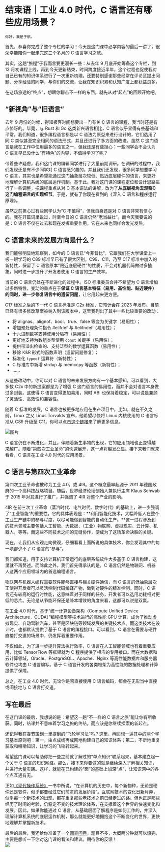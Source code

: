 # 结束语｜工业 4.0 时代，C 语言还有哪些应用场景？

    你好，我是于航。

首先，恭喜你完成了整个专栏的学习！今天是这门课中必学内容的最后一讲了，很荣幸能陪你一起走完这三个多月的 C 语言学习之旅。

其实，这趟“旅程”于我而言要更漫长一些：从去年 9 月底开始筹备这个专栏，到 12 月初课程上线，再到今天更新结束，时间跨度接近半年。这个过程也促使我对自己已有的知识体系进行了一次重新梳理。还要特别感谢那些经常在评论区提出问题、分享经验的同学，与你们的交流，让我在知识积累和认知广度上都获益良多。

在这场旅途的“终点”，想跟你聊点不一样的东西。就先从对“起点”的回顾开始吧。

## “新视角”与“旧语言”

去年 9 月份的时候，得知极客时间想要出一门有关 C 语言的课程，我当时还是有点惊讶的。毕竟，与 Rust 和 Go 这类新兴语言相比，C 语言似乎显得有些基础和平常。我们知道，很多编程语言都是以 C 语法为原型来进行设计的，它们选用了同 C 类似甚至完全相同的语法形式，并且还进行了多方面的改进。虽然 C 这门语言是我在工作中使用最多的语言之一，但我还是有些担心：一些同学会不会认为 C 语言早已没什么“有特色”的内容，不值得学习了呢？

带着些许疑虑，我和这门课的编辑同学进行了大量前期调研。在调研的过程中，我们发现还是有不少同学对 C 语言感兴趣的。并且我们还发现，很多同学想要学习 C 语言，其实也是希望能通过这门抽象层次较低、贴近底层硬件的语言，来更好地理解计算机系统的底层运作机制。基于此，我对这门课的课程定位和设计思路进行了一些调整，把课程重点从对 C 基本语法的讲解，改为了**从底层****视角****去****观察****C 这门编程语言的实现细节**。于是，就有了你现在看到的《深入 C 语言和程序运行原理》。

虽然之前担心过有些同学认为“C 不值得”，但我自身还是对 C 语言非常有信心的。我在开篇词里说过，时至今日的 C 语言仍然“老当益壮”。而今天我要说的是：C 语言不仅在过去和现在发挥重要作用，它在未来也同样会发光发热。

## C 语言未来的发展方向是什么？

我们能够明显地观察到，如今的 C 语言已“今非昔比”，它跟我们在大学课堂上一板一眼学习的 C89 标准早已有了很大区别。C99、C11，乃至 C17 标准中加入的新特性，保留了 C 语言原本“贴近底层硬件”的性质，不会对机器代码做过多抽象，同时进一步提升了开发者使用 C 语言的生产效率。

当前的 C 语言仍处在不断进化的过程中。ISO 标准委员会并不希望为 C 语言增加过多新特性，变动的重点在于**保证 C 语言基本特征（易用、高性能、贴近硬件）的同时，进一步修复语言中的遗留问题**，让它用起来更方便。

C17 标准之后的下一代 C 语言标准是 C2x 标准，它预计会在 2023 年发布。目前已经有很多修改草案被纳入到该版本中，这里我列出了其中一些比较重要的改动：

*   将 alignas、alignof、bool、true、false 等变为关键字（易用性）；
*   增加预处理条件指令 #elifdef 与 #elifndef（易用性）；
*   十六进制数字支持使用分隔符（易用性）；
*   更好地支持为数组类型使用 `const` 关键字（易用性）；
*   提供带溢出检查的、支持泛型的数学运算函数（易用性）；
*   移除 K&R 形式的函数声明（遗留问题修复）；
*   标准化 `typeof` 运算符（新特性）；
*   C 标准库中新增 strdup 与 memccpy 等函数（新特性）；
*   ……

从这些改动中，你可以对 C 语言的未来发展方向有一个基本感知。可以看到，大多数 C2x 中的新提案都是为了增强 C 这门语言的易用性，而并不会对语言本身做过多封装。这使得 C 语言变得更加易用，同时 ABI 也保持着稳定，可以说是兼顾了灵活性、高效性和兼容性。

随着 C 标准的发展，C 语言也被更多地应用在生产项目中。比如，就在不久之前，Linux 之父 Linus Torvalds 宣布，他希望尽快将 Linux 内核使用的 C 语言标准从 C89 升级至 C11。你可以点击[这个链接](https://lore.kernel.org/lkml/20220308215615.14183-4-arnd@kernel.org)来了解更多信息。

![图片](https://static001.geekbang.org/resource/image/e9/b4/e92d2624a6573daa57f571d4efce35b4.png?wh=1640x522 "相关话题的邮件讨论截图")

C 语言仍在不断进化，并且，伴随着新生事物的出现，它的应用领域也正变得越来越广。随着“第四次工业革命”的快速展开，这一点将越发凸显。接下来我们就来看看，C 语言在工业 4.0 时代的应用场景。

## C 语言与第四次工业革命

第四次工业革命也被称为工业 4.0，或 4IR。这个概念最早起源于 2011 年德国政府的一个高科技战略项目。随后，世界经济论坛创始人兼执行主席 Klaus Schwab 于 2015 年对其进行了推广，并强调了 4IR 对整个产业的影响。

4IR 在前三次工业革命（蒸汽时代、电气时代、数字时代）的基础上，进一步强调了“工业智能”的重要性。它的具体表现是：**利用智能化技术，大幅降低人在整个工业生产链中的参与程度，以尽可能做到智能的自动化生产。**这一过程涉及到的技术领域主要包括人工智能、大数据、（工业）物联网、虚拟现实、云计算、机器人，等等。而这些不同技术之间的无缝协作，便成为了这场革命决胜的关键。

现在，让我们从宏观走向微观，仔细看看上面所说的具体技术，你会发现其中的每一项都少不了 C 语言的“参与”。

我们都知道，用于支持计算机正常运行的底层系统软件大多基于 C 语言构建，这里就不再赘述。而除此之外，我们首先得承认的是，C 语言仍然是物联网、机器人这两个应用领域内的首选编程语言。

物联网与机器人编程需要软件能够直接与相关硬件通信，而 C 语言的低抽象层次正使得开发者可以灵活控制代码编译产物，做到对硬件的精准控制。同时，C 语言还有较高的运行时性能，这意味着对于同样的任务，开发者可以选用功耗相对更低的芯片。无论是从节能环保还是降本增效的角度来看，这都可以说是双赢。

在工业 4.0 时代，基于“统一计算设备架构（Compute Unified Device Architecture，CUDA）”编程模型等技术进行的高性能 GPU 计算，成为了推动虚拟现实、自动驾驶汽车，甚至是区块链等领域发展的关键技术点。而这类技术在设计时，也都默认提供了基于 C 语言的编程接口。可以看到，C 语言在需要与硬件直接打交道的场景中，仍发挥着重要作用。

不仅如此，为了进一步提升算法执行效率，C 语言在人工智能领域也有着重要应用，比如 TensorFlow 等框架就为 C 程序提供了相应的专用接口。而在大数据和云计算领域，Oracle、PostgreSQL、Apache、Nginx 等高性能数据库和服务器软件也均由 C 语言编写。基于 C 语言开发的各类框架为高性能的数据处理和计算提供了保障。

总之，在工业 4.0 时代，无论你是否直接使用 C 语言编码，都会在无形当中直接或间接地与 C 语言打交道。

## 写在最后

在这门课的最后，我想说的是：希望这一趟“不一样的 C 语言之旅”能让你有所收获。同时，结课并不意味着学习之旅的终结，而应该是你继续探索的新起点。

还记得我在[春节策划一](https://time.geekbang.org/column/article/484220)里提到的“飞轮学习法”吗？这里，再回想一遍其中的两个学习基本原则吧：第一，由点成线再成网地构建自己的知识体系；第二，不断地重复获取和咀嚼知识，让学习的飞轮转起来。

希望这门课可以帮助你把一些之前就了解过的“单点知识”联系起来，基本建立起一个关于 C 语言的知识网络。那么，接下来你要做的就是继续深入了解相关知识，并进行大量实践。这样，就能在已构建的“面”的基础上加深“点”，让知识网中的各个点互通有无。

正如[《现代操作系统》](https://book.douban.com/subject/27096665)一书中所说，“在计算机的历史中，每个新物种，无论是硬件还是软件，似乎都要经过它们前辈的发展阶段”。互联网技术的变化日新月异，似乎每一个新技术的出现，都在重复那些老技术之前已经走过的路。但也正是那些经历了时间的考验，仍稳定不变的技术理论体系，在支撑着这个世界的快速变化和发展。因此，如果你能通过 C 语言，从基础层面了解程序是如何工作的，并深入理解计算机系统的底层运作机制，那么就能更好地拥抱这个不断变化的世界，更快地理解并掌握新技术。

最后的最后，我还给你准备了一个[调查问卷](https://jinshuju.net/f/wi5O17)。题目不多，大概两分钟就可以填完，主要是想听一下你对这门课的看法和建议。期待你的反馈！  
[![](https://static001.geekbang.org/resource/image/c5/cb/c5948bfa733fbbd183f01194cfd878cb.jpg?wh=1142x801)](https://jinshuju.net/f/wi5O17)
    